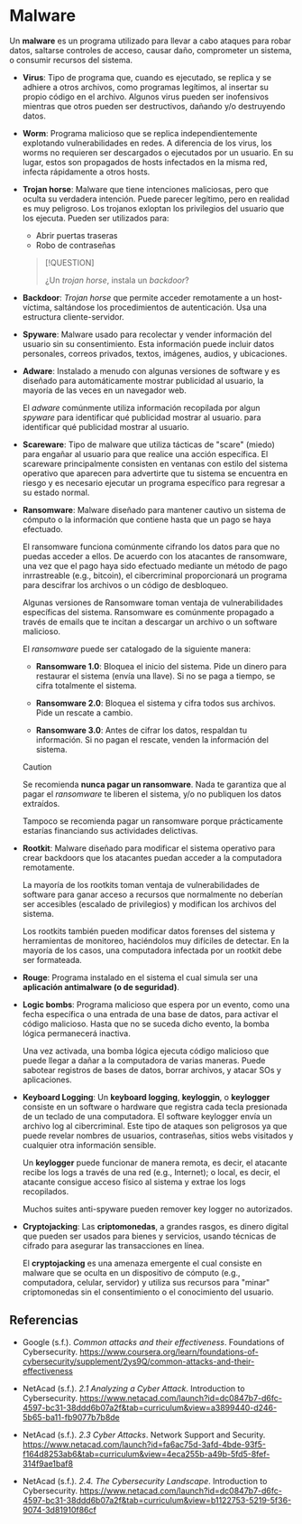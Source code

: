 # Malware

Un **malware** es un programa utilizado para llevar a cabo ataques para robar
datos, saltarse controles de acceso, causar daño, comprometer un sistema, o
consumir recursos del sistema.

- **Virus**: Tipo de programa que, cuando es ejecutado, se replica y se adhiere
  a otros archivos, como programas legítimos, al insertar su propio código en el
  archivo. Algunos virus pueden ser inofensivos mientras que otros pueden ser
  destructivos, dañando y/o destruyendo datos.

- **Worm**: Programa malicioso que se replica independientemente explotando
  vulnerabilidades en redes. A diferencia de los virus, los worms no requieren
  ser descargados o ejecutados por un usuario. En su lugar, estos son propagados
  de hosts infectados en la misma red, infecta rápidamente a otros hosts.

- **Trojan horse**: Malware que tiene intenciones maliciosas, pero que oculta su
  verdadera intención. Puede parecer legítimo, pero en realidad es muy
  peligroso. Los trojanos exloptan los privilegios del usuario que los ejecuta.
  Pueden ser utilizados para:
  - Abrir puertas traseras
  - Robo de contraseñas

  > [!QUESTION]
  >
  > ¿Un _trojan horse_, instala un _backdoor_?

- **Backdoor**: _Trojan horse_ que permite acceder remotamente a un
  host-víctima, saltándose los procedimientos de autenticación. Usa una
  estructura cliente-servidor.

- **Spyware**: Malware usado para recolectar y vender información del usuario
  sin su consentimiento. Esta información puede incluir datos personales,
  correos privados, textos, imágenes, audios, y ubicaciones.

- **Adware**: Instalado a menudo con algunas versiones de software y es diseñado
  para automáticamente mostrar publicidad al usuario, la mayoría de las veces en
  un navegador web.

  El _adware_ comúnmente utiliza información recopilada por algun _spyware_ para
  identificar qué publicidad mostrar al usuario. para identificar qué publicidad
  mostrar al usuario.

- **Scareware**: Tipo de malware que utiliza tácticas de "scare" (miedo) para
  engañar al usuario para que realice una acción específica. El scareware
  principalmente consisten en ventanas con estilo del sistema operativo que
  aparecen para advertirte que tu sistema se encuentra en riesgo y es necesario
  ejecutar un programa específico para regresar a su estado normal.

- **Ransomware**: Malware diseñado para mantener cautivo un sistema de cómputo o
  la información que contiene hasta que un pago se haya efectuado.

  El ransomware funciona comúnmente cifrando los datos para que no puedas
  acceder a ellos. De acuerdo con los atacantes de ransomware, una vez que el
  pago haya sido efectuado mediante un método de pago inrrastreable (e.g.,
  bitcoin), el cibercriminal proporcionará un programa para descifrar los
  archivos o un código de desbloqueo.

  Algunas versiones de Ransomware toman ventaja de vulnerabilidades específicas
  del sistema. Ransomware es comúnmente propagado a través de emails que te
  incitan a descargar un archivo o un software malicioso.

  El _ransomware_ puede ser catalogado de la siguiente manera:
  - **Ransomware 1.0**: Bloquea el inicio del sistema. Pide un dinero para
    restaurar el sistema (envía una llave). Si no se paga a tiempo, se cifra
    totalmente el sistema.

  - **Ransomware 2.0**: Bloquea el sistema y cifra todos sus archivos. Pide un
    rescate a cambio.

  - **Ransomware 3.0**: Antes de cifrar los datos, respaldan tu información. Si
    no pagan el rescate, venden la información del sistema.

  > [!CAUTION]
  >
  > Se recomienda **nunca pagar un ransomware**. Nada te garantiza que al pagar
  > el _ransomware_ te liberen el sistema, y/o no publiquen los datos extraídos.
  >
  > Tampoco se recomienda pagar un ransomware porque prácticamente estarías
  > financiando sus actividades delictivas.

- **Rootkit**: Malware diseñado para modificar el sistema operativo para crear
  backdoors que los atacantes puedan acceder a la computadora remotamente.

  La mayoría de los rootkits toman ventaja de vulnerabilidades de software para
  ganar acceso a recursos que normalmente no deberían ser accesibles (escalado
  de privilegios) y modifican los archivos del sistema.

  Los rootkits también pueden modificar datos forenses del sistema y
  herramientas de monitoreo, haciéndolos muy difíciles de detectar. En la
  mayoría de los casos, una computadora infectada por un rootkit debe ser
  formateada.

- **Rouge**: Programa instalado en el sistema el cual simula ser una
  **aplicación antimalware (o de seguridad)**.

- **Logic bombs**: Programa malicioso que espera por un evento, como una fecha
  específica o una entrada de una base de datos, para activar el código
  malicioso. Hasta que no se suceda dicho evento, la bomba lógica permanecerá
  inactiva.

  Una vez activada, una bomba lógica ejecuta código malicioso que puede llegar a
  dañar a la computadora de varias maneras. Puede sabotear registros de bases de
  datos, borrar archivos, y atacar SOs y aplicaciones.

- **Keyboard Logging**: Un **keyboard logging**, **keyloggin**, o **keylogger**
  consiste en un software o hardware que registra cada tecla presionada de un
  teclado de una computadora. El software keylogger envía un archivo log al
  cibercriminal. Este tipo de ataques son peligrosos ya que puede revelar
  nombres de usuarios, contraseñas, sitios webs visitados y cualquier otra
  información sensible.

  Un **keylogger** puede funcionar de manera remota, es decir, el atacante
  recibe los logs a través de una red (e.g., Internet); o local, es decir, el
  atacante consigue acceso físico al sistema y extrae los logs recopilados.

  Muchos suites anti-spyware pueden remover key logger no autorizados.

- **Cryptojacking**: Las **criptomonedas**, a grandes rasgos, es dinero digital
  que pueden ser usados para bienes y servicios, usando técnicas de cifrado para
  asegurar las transacciones en línea.

  El **cryptojacking** es una amenaza emergente el cual consiste en malware que
  se oculta en un dispositivo de cómputo (e.g., computadora, celular, servidor)
  y utiliza sus recursos para "minar" criptomonedas sin el consentimiento o el
  conocimiento del usuario.

## Referencias

- Google (s.f.). _Common attacks and their effectiveness_. Foundations of
  Cybersecurity.
  <https://www.coursera.org/learn/foundations-of-cybersecurity/supplement/2ys9Q/common-attacks-and-their-effectiveness>

- NetAcad (s.f.). _2.1 Analyzing a Cyber Attack_. Introduction to Cybersecurity.
  <https://www.netacad.com/launch?id=dc0847b7-d6fc-4597-bc31-38ddd6b07a2f&tab=curriculum&view=a3899440-d246-5b65-ba11-fb9077b7b8de>

- NetAcad (s.f.). _2.3 Cyber Attacks_. Network Support and Security.
  <https://www.netacad.com/launch?id=fa6ac75d-3afd-4bde-93f5-f164d8253ab6&tab=curriculum&view=4eca255b-a49b-5fd5-8fef-314f9ae1baf8>

- NetAcad (s.f.). _2.4. The Cybersecurity Landscape_. Introduction to
  Cybersecurity.
  <https://www.netacad.com/launch?id=dc0847b7-d6fc-4597-bc31-38ddd6b07a2f&tab=curriculum&view=b1122753-5219-5f36-9074-3d81910f86cf>
